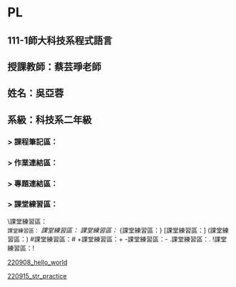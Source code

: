 # PL

## 111-1師大科技系程式語言

## 授課教師：蔡芸琤老師

## 姓名：吳亞蓉

## 系級：科技系二年級

### > 課程筆記區：

### > 作業連結區：

### > 專題連結區：

### > 課堂練習區：

\課堂練習區：\
`課堂練習區：`
*課堂練習區：*
_課堂練習區：_
{課堂練習區：}
[課堂練習區：]
(課堂練習區：)
#課堂練習區：#
+課堂練習區：+
-課堂練習區：-
.課堂練習區：.
!課堂練習區：!

[220908_hello_world](http://localhost:8888/notebooks/Downloads/1111%20%E5%9B%9B234%20%E7%A8%8B%E5%BC%8F%E8%AA%9E%E8%A8%80/PL/220908_hello%20world.ipynb)

[220915_str_practice](http://localhost:8888/notebooks/Downloads/1111%20%E5%9B%9B234%20%E7%A8%8B%E5%BC%8F%E8%AA%9E%E8%A8%80/PL/220915_str%20practice.ipynb)



